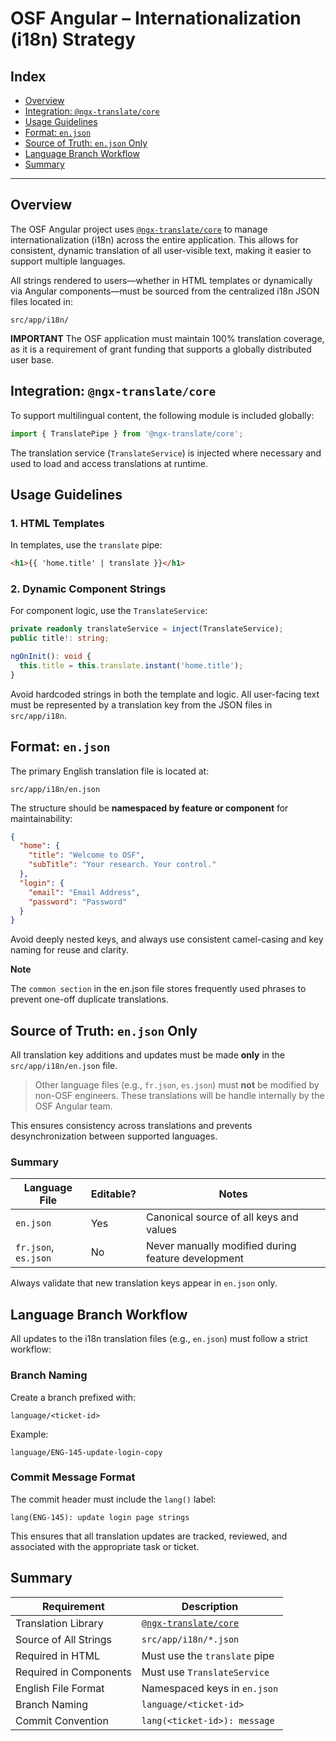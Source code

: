 # OSF Angular – Internationalization (i18n) Strategy

## Index

- [Overview](#overview)
- [Integration: `@ngx-translate/core`](#integration-ngx-translatecore)
- [Usage Guidelines](#usage-guidelines)
- [Format: `en.json`](#format-enjson)
- [Source of Truth: `en.json` Only](#source-of-truth-enjson-only)
- [Language Branch Workflow](#language-branch-workflow)
- [Summary](#summary)

---

## Overview

The OSF Angular project uses [`@ngx-translate/core`](https://github.com/ngx-translate/core) to manage internationalization (i18n) across the entire application. This allows for consistent, dynamic translation of all user-visible text, making it easier to support multiple languages.

All strings rendered to users—whether in HTML templates or dynamically via Angular components—must be sourced from the centralized i18n JSON files located in:

```
src/app/i18n/
```

**IMPORTANT**
The OSF application must maintain 100% translation coverage, as it is a requirement of grant funding that supports a globally distributed user base.

## Integration: `@ngx-translate/core`

To support multilingual content, the following module is included globally:

```ts
import { TranslatePipe } from '@ngx-translate/core';
```

The translation service (`TranslateService`) is injected where necessary and used to load and access translations at runtime.

## Usage Guidelines

### 1. HTML Templates

In templates, use the `translate` pipe:

```html
<h1>{{ 'home.title' | translate }}</h1>
```

### 2. Dynamic Component Strings

For component logic, use the `TranslateService`:

```ts
private readonly translateService = inject(TranslateService);
public title!: string;

ngOnInit(): void {
  this.title = this.translate.instant('home.title');
}
```

Avoid hardcoded strings in both the template and logic. All user-facing text must be represented by a translation key from the JSON files in `src/app/i18n`.

## Format: `en.json`

The primary English translation file is located at:

```
src/app/i18n/en.json
```

The structure should be **namespaced by feature or component** for maintainability:

```json
{
  "home": {
    "title": "Welcome to OSF",
    "subTitle": "Your research. Your control."
  },
  "login": {
    "email": "Email Address",
    "password": "Password"
  }
}
```

Avoid deeply nested keys, and always use consistent camel-casing and key naming for reuse and clarity.

**Note**

The `common section` in the en.json file stores frequently used phrases to prevent one-off duplicate translations.

## Source of Truth: `en.json` Only

All translation key additions and updates must be made **only** in the `src/app/i18n/en.json` file.

> Other language files (e.g., `fr.json`, `es.json`) must **not** be modified by non-OSF engineers. These translations will be handle internally by the OSF Angular team.

This ensures consistency across translations and prevents desynchronization between supported languages.

### Summary

| Language File        | Editable? | Notes                                              |
| -------------------- | --------- | -------------------------------------------------- |
| `en.json`            | Yes       | Canonical source of all keys and values            |
| `fr.json`, `es.json` | No        | Never manually modified during feature development |

Always validate that new translation keys appear in `en.json` only.

## Language Branch Workflow

All updates to the i18n translation files (e.g., `en.json`) must follow a strict workflow:

### Branch Naming

Create a branch prefixed with:

```
language/<ticket-id>
```

Example:

```
language/ENG-145-update-login-copy
```

### Commit Message Format

The commit header must include the `lang()` label:

```
lang(ENG-145): update login page strings
```

This ensures that all translation updates are tracked, reviewed, and associated with the appropriate task or ticket.

## Summary

| Requirement            | Description                                                    |
| ---------------------- | -------------------------------------------------------------- |
| Translation Library    | [`@ngx-translate/core`](https://github.com/ngx-translate/core) |
| Source of All Strings  | `src/app/i18n/*.json`                                          |
| Required in HTML       | Must use the `translate` pipe                                  |
| Required in Components | Must use `TranslateService`                                    |
| English File Format    | Namespaced keys in `en.json`                                   |
| Branch Naming          | `language/<ticket-id>`                                         |
| Commit Convention      | `lang(<ticket-id>): message`                                   |
